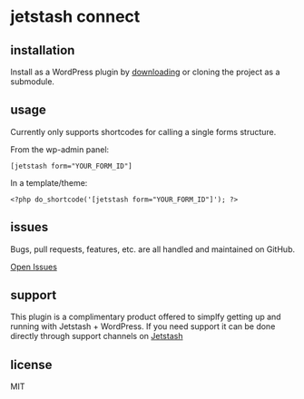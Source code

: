 # jetstash connect

## installation

Install as a WordPress plugin by [downloading](https://github.com/jetstash/jetstash-connect/archive/master.zip) or cloning the project as a submodule.

## usage

Currently only supports shortcodes for calling a single forms structure.

From the wp-admin panel:

```
[jetstash form="YOUR_FORM_ID"]
```

In a template/theme:

```
<?php do_shortcode('[jetstash form="YOUR_FORM_ID"]'); ?>
```

## issues

Bugs, pull requests, features, etc. are all handled and maintained on GitHub.

[Open Issues](https://github.com/jetstash/jetstash-connect/issues)

## support

This plugin is a complimentary product offered to simplfy getting up and running with Jetstash + WordPress. If you need support it can be done directly through support channels on [Jetstash](https://www.jetstash.com)

## license

MIT
